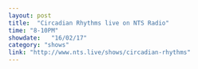 ```yaml
---
layout: post
title:  "Circadian Rhythms live on NTS Radio"
time: "8-10PM"
showdate:   "16/02/17"
category: "shows"
link: "http://www.nts.live/shows/circadian-rhythms"
---
```

